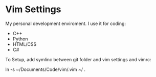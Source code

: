 # Vim Settings
My personal development enviroment.
I use it for coding:
- C++
- Python
- HTML/CSS
- C#


To Setup, add symlinc between git folder and vim settings and vimrc:

ln -s ~/Documents/Code/vim/.vim ~/ .
